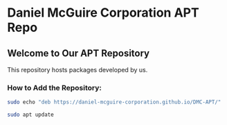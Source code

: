 # Daniel McGuire Corporation APT Repo

## Welcome to Our APT Repository
This repository hosts packages developed by us.
### How to Add the Repository:
```bash
sudo echo "deb https://daniel-mcguire-corporation.github.io/DMC-APT/" | sudo tee /etc/apt/sources.list.d/my-repo.list
```
```bash
sudo apt update
```
